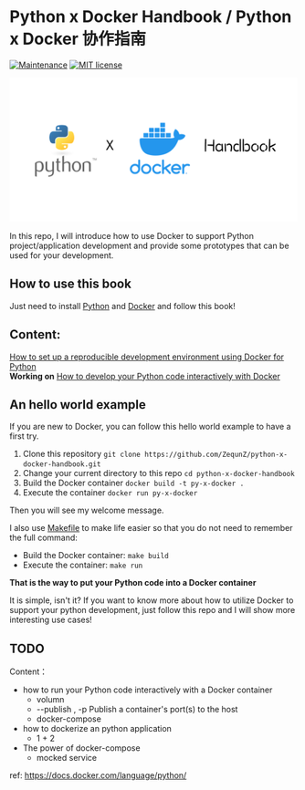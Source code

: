 # Python x Docker Handbook / Python x Docker 协作指南

[![Maintenance](https://img.shields.io/badge/Maintained%3F-yes-green.svg)](https://GitHub.com/Naereen/StrapDown.js/graphs/commit-activity)  [![MIT license](https://img.shields.io/badge/License-MIT-blue.svg)](./LICENSE)

![Banner](./asset/banner.png)

In this repo, I will introduce how to use Docker to support Python project/application development
and provide some prototypes that can be used for your development.

## How to use this book 

Just need to install [Python](https://www.python.org/) and [Docker](https://www.docker.com/) and follow this book!

## Content:
[How to set up a reproducible development environment using Docker for Python](./core/reproducible-dev-env)  
**Working on** [How to develop your Python code interactively with Docker](./core/interactively-running)

## An hello world example

If you are new to Docker, you can follow this hello world example to have a first try.

1. Clone this repository `git clone https://github.com/ZequnZ/python-x-docker-handbook.git` 
2. Change your current directory to this repo `cd python-x-docker-handbook`
3. Build the Docker container `docker build -t py-x-docker .`  
4. Execute the container `docker run py-x-docker` 

Then you will see my welcome message.

I also use [Makefile](./Makefile) to make life easier 
so that you do not need to remember the full command:  
- Build the Docker container: `make build`  
- Execute the container: `make run`  

**That is the way to put your Python code into a Docker container**  

It is simple, isn't it? If you want to know more about how to utilize Docker to support your python development, just follow this repo and I will show more interesting use cases!



## TODO

Content：
- how to run your Python code interactively with a Docker container
   - volumn
   - --publish , -p  Publish a container's port(s) to the host
   - docker-compose
- how to dockerize an python application
  - 1 + 2
- The power of docker-compose
  - mocked service

ref:
https://docs.docker.com/language/python/
